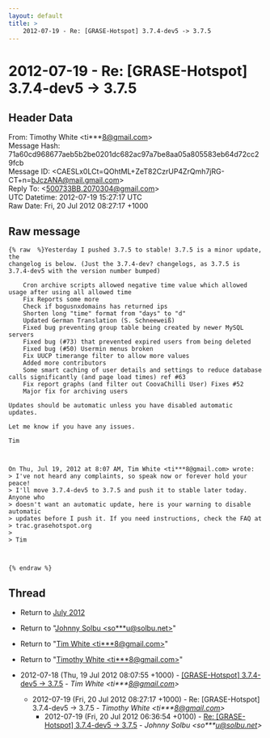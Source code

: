 ```yaml
---
layout: default
title: >
    2012-07-19 - Re: [GRASE-Hotspot] 3.7.4-dev5 -> 3.7.5
---
```


# 2012-07-19 - Re: [GRASE-Hotspot] 3.7.4-dev5 -> 3.7.5

## Header Data

From: Timothy White \<ti***8@gmail.com\><br>
Message Hash: 71a60cd968677aeb5b2be0201dc682ac97a7be8aa05a805583eb64d72cc29fcb<br>
Message ID: \<CAESLx0LCt=QOhtML+ZeT82CzrUP4ZrQmh7jRG-CT+n=bJczANA@mail.gmail.com\><br>
Reply To: \<500733BB.2070304@gmail.com\><br>
UTC Datetime: 2012-07-19 15:27:17 UTC<br>
Raw Date: Fri, 20 Jul 2012 08:27:17 +1000<br>

## Raw message

```
{% raw  %}Yesterday I pushed 3.7.5 to stable! 3.7.5 is a minor update, the
changelog is below. (Just the 3.7.4-dev? changelogs, as 3.7.5 is
3.7.4-dev5 with the version number bumped)

    Cron archive scripts allowed negative time value which allowed
usage after using all allowed time
    Fix Reports some more
    Check if bogusnxdomains has returned ips
    Shorten long "time" format from "days" to "d"
    Updated German Translation (S. Schneeweiß)
    Fixed bug preventing group table being created by newer MySQL servers
    Fixed bug (#73) that prevented expired users from being deleted
    Fixed bug (#50) Usermin menus broken
    Fix UUCP timerange filter to allow more values
    Added more contributors
    Some smart caching of user details and settings to reduce database
calls significantly (and page load times) ref #63
    Fix report graphs (and filter out CoovaChilli User) Fixes #52
    Major fix for archiving users

Updates should be automatic unless you have disabled automatic updates.

Let me know if you have any issues.

Tim



On Thu, Jul 19, 2012 at 8:07 AM, Tim White <ti***8@gmail.com> wrote:
> I've not heard any complaints, so speak now or forever hold your peace!
> I'll move 3.7.4-dev5 to 3.7.5 and push it to stable later today. Anyone who
> doesn't want an automatic update, here is your warning to disable automatic
> updates before I push it. If you need instructions, check the FAQ at
> trac.grasehotspot.org
>
> Tim



{% endraw %}
```

## Thread

+ Return to [July 2012](/archive/2012/07)

+ Return to "[Johnny Solbu <so***u<span>@</span>solbu.net>](/authors/so___u_at_solbu_net)"
+ Return to "[Tim White <ti***8<span>@</span>gmail.com>](/authors/ti___8_at_gmail_com)"
+ Return to "[Timothy White <ti***8<span>@</span>gmail.com>](/authors/ti___8_at_gmail_com)"

+ 2012-07-18 (Thu, 19 Jul 2012 08:07:55 +1000) - [[GRASE-Hotspot] 3.7.4-dev5 -> 3.7.5](/archive/2012/07/ec06aaa6bb155d226bfa775eab0ec0f968efa224491b8f6d0a2f8219a1e39b61) - _Tim White \<ti***8@gmail.com\>_
  + 2012-07-19 (Fri, 20 Jul 2012 08:27:17 +1000) - Re: [GRASE-Hotspot] 3.7.4-dev5 -> 3.7.5 - _Timothy White \<ti***8@gmail.com\>_
    + 2012-07-19 (Fri, 20 Jul 2012 06:36:54 +0100) - [Re: [GRASE-Hotspot] 3.7.4-dev5 -> 3.7.5](/archive/2012/07/ff1229d80befd0241340db9ec0361ad80fc8eb4f4fc5fd5b59c2462d3b07a06f) - _Johnny Solbu \<so***u@solbu.net\>_

